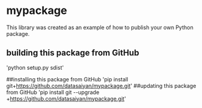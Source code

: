 # mypackage
This library was created as an example of how to publish your own Python package.

## building this package from GitHub
'python setup.py sdist'

##installing this package from GitHub
'pip install git+https://github.com/datasaiyan/mypackage.git'
##updating this package from GitHub
'pip install git --upgrade +https://github.com/datasaiyan/mypackage.git'
